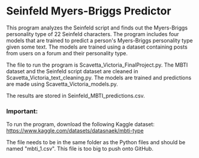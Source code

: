 # Seinfeld Myers-Briggs Predictor
This program analyzes the Seinfeld script and finds out the Myers-Briggs personality type of 22 Seinfeld characters. The
program includes four models that are trained to predict a person's Myers-Briggs personality type given some text. The
models are trained using a dataset containing posts from users on a forum and their personality type.

The file to run the program is Scavetta_Victoria_FinalProject.py.
The MBTI dataset and the Seinfeld script dataset are cleaned in Scavetta_Victoria_text_cleaning.py.
The models are trained and predictions are made using Scavetta_Victoria_models.py.

The results are stored in Seinfeld_MBTI_predictions.csv.

### Important:
To run the program, download the following Kaggle dataset: https://www.kaggle.com/datasets/datasnaek/mbti-type 

The file needs to be in the same folder as the Python files and should be named "mbti_1.csv". This file is too big to push onto GitHub.
